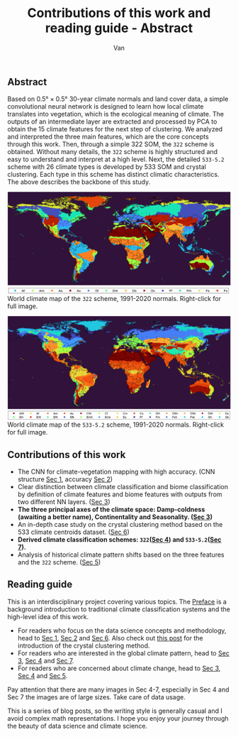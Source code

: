 ﻿---
layout: post
title: Contributions of this work and reading guide - Abstract
author: Van
category: climate
---

## Abstract

Based on $0.5° \times 0.5°$ 30-year climate normals and land cover data, a simple convolutional neural network is designed to learn how local climate translates into vegetation, which is the ecological meaning of climate. The outputs of an intermediate layer are extracted and processed by PCA to obtain the 15 climate features for the next step of clustering. We analyzed and interpreted the three main features, which are the core concepts through this work. Then, through a simple 322 SOM, the `322` scheme is obtained. Without many details, the `322` scheme is highly structured and easy to understand and interpret at a high level. Next, the detailed `533-5.2` scheme with 26 climate types is developed by 533 SOM and crystal clustering. Each type in this scheme has distinct climatic characteristics. The above describes the backbone of this study.

![322](/assets/NN4/globe.png)
![322legend](/assets/NN4/legend.png)
World climate map of the `322` scheme, 1991-2020 normals. Right-click for full image.   

![533-5.2](/assets/NN7/globe.png)
![533-5.2legend](/assets/NN7/legend.png)
World climate map of the `533-5.2` scheme, 1991-2020 normals. Right-click for full image.   

## Contributions of this work

- The CNN for climate-vegetation mapping with high accuracy. (CNN structure [Sec 1](https://peace-van.github.io/climate/2023/11/08/sec1.html), accuracy [Sec 2](https://peace-van.github.io/climate/2023/11/11/sec2.html))  
- Clear distinction between climate classification and biome classification by definition of climate features and biome features with outputs from two different NN layers. ([Sec 3](https://peace-van.github.io/climate/2023/11/12/sec3.html))  
- **The three principal axes of the climate space: Damp-coldness (awaiting a better name), Continentality and Seasonality. ([Sec 3](https://peace-van.github.io/climate/2023/11/12/sec3.html))**   
- An in-depth case study on the crystal clustering method based on the 533 climate centroids dataset. ([Sec 6](https://peace-van.github.io/climate/2023/11/17/sec6.html))
- **Derived climate classification schemes: `322`([Sec 4](https://peace-van.github.io/climate/2023/11/14/sec4.html)) and `533-5.2`([Sec 7](https://peace-van.github.io/climate/2023/11/23/sec7.html)).**
- Analysis of historical climate pattern shifts based on the three features and the `322` scheme. ([Sec 5](https://peace-van.github.io/climate/2023/11/26/sec5.html))

## Reading guide

This is an interdisciplinary project covering various topics. The [Preface](https://peace-van.github.io/climate/2023/11/05/koppen.html) is a background introduction to traditional climate classification systems and the high-level idea of this work.   

- For readers who focus on the data science concepts and methodology, head to [Sec 1](https://peace-van.github.io/climate/2023/11/08/sec1.html), [Sec 2](https://peace-van.github.io/climate/2023/11/11/sec2.html) and [Sec 6](https://peace-van.github.io/climate/2023/11/17/sec6.html). Also check out [this post](https://peace-van.github.io/climate/2023/11/01/crystalcluster.html) for the introduction of the crystal clustering method.  
- For readers who are interested in the global climate pattern, head to [Sec 3](https://peace-van.github.io/climate/2023/11/12/sec3.html), [Sec 4](https://peace-van.github.io/climate/2023/11/14/sec4.html) and [Sec 7](https://peace-van.github.io/climate/2023/11/23/sec7.html).   
- For readers who are concerned about climate change, head to [Sec 3](https://peace-van.github.io/climate/2023/11/12/sec3.html), [Sec 4](https://peace-van.github.io/climate/2023/11/14/sec4.html) and [Sec 5](https://peace-van.github.io/climate/2023/11/26/sec5.html).   

Pay attention that there are many images in Sec 4-7, especially in Sec 4 and Sec 7 the images are of large sizes. Take care of data usage.

This is a series of blog posts, so the writing style is generally casual and I avoid complex math representations. I hope you enjoy your journey through the beauty of data science and climate science.   

